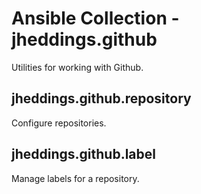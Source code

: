 # Ansible Collection - jheddings.github

Utilities for working with Github.

## jheddings.github.repository ##

Configure repositories.

## jheddings.github.label ##

Manage labels for a repository.
